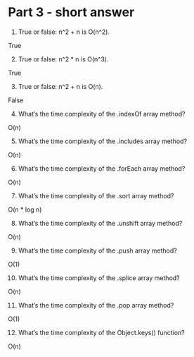 # Part 3 - short answer

1. True or false: n^2 + n is O(n^2).

True

2. True or false: n^2 \* n is O(n^3).

True

3. True or false: n^2 + n is O(n).

False

4. What’s the time complexity of the .indexOf array method?

O(n)

5. What’s the time complexity of the .includes array method?

O(n)

6. What’s the time complexity of the .forEach array method?

O(n)

7. What’s the time complexity of the .sort array method?

O(n \* log n)

8. What’s the time complexity of the .unshift array method?

O(n)

9. What’s the time complexity of the .push array method?

O(1)

10. What’s the time complexity of the .splice array method?

O(n)

11. What’s the time complexity of the .pop array method?

O(1)

12. What’s the time complexity of the Object.keys() function?

O(n)

